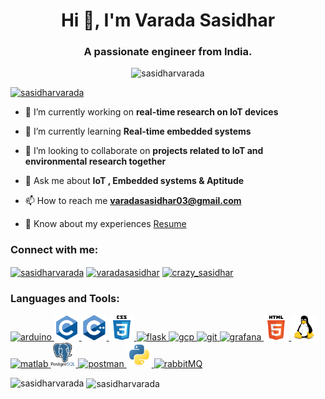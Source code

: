 <h1 align="center">Hi 👋, I'm Varada Sasidhar</h1>
<h3 align="center">A passionate engineer from India.</h3>

<p align="center"> <img src="https://komarev.com/ghpvc/?username=sasidharvarada&label=Profile%20views&color=0e75b6&style=flat" alt="sasidharvarada" /> </p>

<p align="left"> <a href="https://github.com/ryo-ma/github-profile-trophy"><img src="https://github-profile-trophy.vercel.app/?username=sasidharvarada" alt="sasidharvarada" /></a> </p>

- 🔭 I’m currently working on **real-time research on IoT devices**

- 🌱 I’m currently learning **Real-time embedded systems**

- 👯 I’m looking to collaborate on **projects related to IoT and environmental research together**

- 💬 Ask me about **IoT , Embedded systems & Aptitude**

- 📫 How to reach me **varadasasidhar03@gmail.com**

- 📄 Know about my experiences [Resume](https://iiitaphyd-my.sharepoint.com/:b:/g/personal/ushasree_mogadali_research_iiit_ac_in/EQWw1LT_nDVLoJL4t2z8l3gB01Vkm1pGQksaqTx4XgWBgg?e=2JSmMq)

<h3 align="left">Connect with me:</h3>
<p align="left">
<a href="https://twitter.com/sasidharvarada" target="blank"><img align="center" src="https://raw.githubusercontent.com/rahuldkjain/github-profile-readme-generator/master/src/images/icons/Social/twitter.svg" alt="sasidharvarada" height="30" width="40" /></a>
<a href="https://linkedin.com/in/varadasasidhar" target="blank"><img align="center" src="https://raw.githubusercontent.com/rahuldkjain/github-profile-readme-generator/master/src/images/icons/Social/linked-in-alt.svg" alt="varadasasidhar" height="30" width="40" /></a>
<a href="https://instagram.com/crazy_sasidhar" target="blank"><img align="center" src="https://raw.githubusercontent.com/rahuldkjain/github-profile-readme-generator/master/src/images/icons/Social/instagram.svg" alt="crazy_sasidhar" height="30" width="40" /></a>
</p>

<h3 align="left">Languages and Tools:</h3>
<p align="left"> <a href="https://www.arduino.cc/" target="_blank" rel="noreferrer"> <img src="https://cdn.worldvectorlogo.com/logos/arduino-1.svg" alt="arduino" width="40" height="40"/> </a> <a href="https://www.cprogramming.com/" target="_blank" rel="noreferrer"> <img src="https://raw.githubusercontent.com/devicons/devicon/master/icons/c/c-original.svg" alt="c" width="40" height="40"/> </a> <a href="https://www.w3schools.com/cpp/" target="_blank" rel="noreferrer"> <img src="https://raw.githubusercontent.com/devicons/devicon/master/icons/cplusplus/cplusplus-original.svg" alt="cplusplus" width="40" height="40"/> </a> <a href="https://www.w3schools.com/css/" target="_blank" rel="noreferrer"> <img src="https://raw.githubusercontent.com/devicons/devicon/master/icons/css3/css3-original-wordmark.svg" alt="css3" width="40" height="40"/> </a> <a href="https://flask.palletsprojects.com/" target="_blank" rel="noreferrer"> <img src="https://www.vectorlogo.zone/logos/pocoo_flask/pocoo_flask-icon.svg" alt="flask" width="40" height="40"/> </a> <a href="https://cloud.google.com" target="_blank" rel="noreferrer"> <img src="https://www.vectorlogo.zone/logos/google_cloud/google_cloud-icon.svg" alt="gcp" width="40" height="40"/> </a> <a href="https://git-scm.com/" target="_blank" rel="noreferrer"> <img src="https://www.vectorlogo.zone/logos/git-scm/git-scm-icon.svg" alt="git" width="40" height="40"/> </a> <a href="https://grafana.com" target="_blank" rel="noreferrer"> <img src="https://www.vectorlogo.zone/logos/grafana/grafana-icon.svg" alt="grafana" width="40" height="40"/> </a> <a href="https://www.w3.org/html/" target="_blank" rel="noreferrer"> <img src="https://raw.githubusercontent.com/devicons/devicon/master/icons/html5/html5-original-wordmark.svg" alt="html5" width="40" height="40"/> </a> <a href="https://www.linux.org/" target="_blank" rel="noreferrer"> <img src="https://raw.githubusercontent.com/devicons/devicon/master/icons/linux/linux-original.svg" alt="linux" width="40" height="40"/> </a> <a href="https://www.mathworks.com/" target="_blank" rel="noreferrer"> <img src="https://upload.wikimedia.org/wikipedia/commons/2/21/Matlab_Logo.png" alt="matlab" width="40" height="40"/> </a> <a href="https://www.postgresql.org" target="_blank" rel="noreferrer"> <img src="https://raw.githubusercontent.com/devicons/devicon/master/icons/postgresql/postgresql-original-wordmark.svg" alt="postgresql" width="40" height="40"/> </a> <a href="https://postman.com" target="_blank" rel="noreferrer"> <img src="https://www.vectorlogo.zone/logos/getpostman/getpostman-icon.svg" alt="postman" width="40" height="40"/> </a> <a href="https://www.python.org" target="_blank" rel="noreferrer"> <img src="https://raw.githubusercontent.com/devicons/devicon/master/icons/python/python-original.svg" alt="python" width="40" height="40"/> </a> <a href="https://www.rabbitmq.com" target="_blank" rel="noreferrer"> <img src="https://www.vectorlogo.zone/logos/rabbitmq/rabbitmq-icon.svg" alt="rabbitMQ" width="40" height="40"/> </a> </p>

<p><img align="left" src="https://github-readme-stats.vercel.app/api/top-langs?username=sasidharvarada&show_icons=true&locale=en&layout=compact" alt="sasidharvarada" /></p>

<p>&nbsp;<img align="center" src="https://github-readme-stats.vercel.app/api?username=sasidharvarada&show_icons=true&locale=en" alt="sasidharvarada" /></p>

[//]: <> (<p><img align="center" src="https://github-readme-streak-stats.herokuapp.com/?user=sasidharvarada&" alt="sasidharvarada" /></p>)
